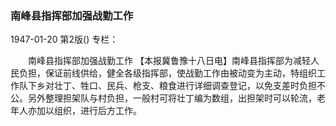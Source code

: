 ### 南峰县指挥部加强战勤工作

1947-01-20
第2版()
专栏：

　　南峰县指挥部加强战勤工作
    【本报冀鲁豫十八日电】南峰县指挥部为减轻人民负担，保证前线供给，健全各级指挥部，使战勤工作由被动变为主动，特组织工作队下乡对壮丁、牲口、民兵、枪支、粮食进行详细调查登记，以免支差时负担不公。另外整理担架队与村负担，一般村可将壮丁编为数组，出担架时可以轮流，老年人亦加以组织，进行后方工作。
